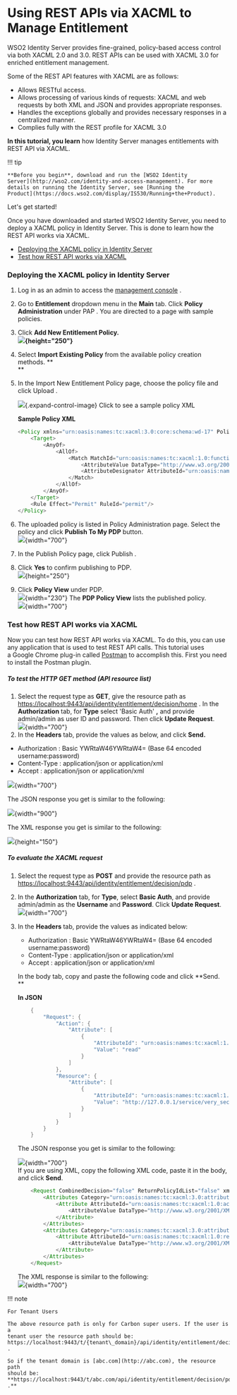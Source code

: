 # Using REST APIs via XACML to Manage Entitlement

WSO2 Identity Server provides fine-grained, policy-based access control
via both XACML 2.0 and 3.0. REST APIs can be used with XACML 3.0 for
enriched entitlement management.

Some of the REST API features with XACML are as follows:

-   Allows RESTful access.
-   Allows processing of various kinds of requests: XACML and web
    requests by both XML and JSON and provides appropriate responses.
-   Handles the exceptions globally and provides necessary responses in
    a centralized manner.
-   Complies fully with the REST profile for XACML 3.0  
      

**In this tutorial, you learn** how Identity Server manages entitlements
with REST API via XACML.

!!! tip
    
    **Before you begin**, download and run the [WSO2 Identity
    Server](http://wso2.com/identity-and-access-management). For more
    details on running the Identity Server, see [Running the
    Product](https://docs.wso2.com/display/IS530/Running+the+Product).
    

Let's get started!

Once you have downloaded and started WSO2 Identity Server, you need to
deploy a XACML policy in Identity Server. This is done to learn how the
REST API works via XACML.

-   [Deploying the XACML policy in Identity
    Server](#UsingRESTAPIsviaXACMLtoManageEntitlement-DeployingtheXACMLpolicyinIdentityServer)
-   [Test how REST API works via
    XACML](#UsingRESTAPIsviaXACMLtoManageEntitlement-TesthowRESTAPIworksviaXACML)

### Deploying the XACML policy in Identity Server

1.  Log in as an admin to access the [management
    console](https://docs.wso2.com/display/IS530/Getting+Started+with+the+Management+Console)
    .
2.  Go to **Entitlement** dropdown menu in the **Main** tab. Click
    **Policy Administration** under PAP . You are directed to a page
    with sample policies.
3.  Click **Add New Entitlement Policy.  
    ****![](attachments/103331477/103331494.png){height="250"}******
4.  Select **Import Existing Policy** from the available policy creation
    methods. **  
    **
5.  In the Import New Entitlement Policy page, choose the policy file
    and click Upload .

    ![](images/icons/grey_arrow_down.png){.expand-control-image} Click
    to see a sample policy XML

    **Sample Policy XML**

    ``` java
    <Policy xmlns="urn:oasis:names:tc:xacml:3.0:core:schema:wd-17" PolicyId="samplePolicy" RuleCombiningAlgId="urn:oasis:names:tc:xacml:3.0:rule-combining-algorithm:deny-overrides" Version="1.0">
        <Target>
            <AnyOf>
                <AllOf>
                    <Match MatchId="urn:oasis:names:tc:xacml:1.0:function:string-equal">
                        <AttributeValue DataType="http://www.w3.org/2001/XMLSchema#string">read</AttributeValue>
                        <AttributeDesignator AttributeId="urn:oasis:names:tc:xacml:1.0:action:action-id" Category="urn:oasis:names:tc:xacml:3.0:attribute-category:action" DataType="http://www.w3.org/2001/XMLSchema#string" MustBePresent="true"/>
                    </Match>
                </AllOf>
            </AnyOf>
        </Target>
        <Rule Effect="Permit" RuleId="permit"/>
    </Policy>
    ```

6.  The uploaded policy is listed in Policy Administration page. Select
    the policy and click **Publish To My PDP** button.  
    ![](attachments/103331477/103331485.png){width="700"}
7.  In the Publish Policy page, click Publish .
8.  Click **Yes** to confirm publishing to PDP.  
    ![](attachments/103331477/103331487.png){height="250"}
9.  Click **Policy View** under PDP.  
    ![](attachments/103331477/103331488.png){width="230"} The **PDP
    Policy View** lists the published policy.  
    ![](attachments/103331477/103331489.png){width="700"}

### Test how REST API works via XACML

Now you can test how REST API works via XACML. To do this, you can use
any application that is used to test REST API calls. This tutorial uses
a Google Chrome plug-in called
[Postman](https://chrome.google.com/webstore/detail/postman/fhbjgbiflinjbdggehcddcbncdddomop?hl=en)
to accomplish this. First you need to install the Postman plugin.

##### To test the HTTP **GET method (API resource list)**

1.  Select the request type as **GET**, give the resource path as
    <https://localhost:9443/api/identity/entitlement/decision/home> . In
    the **Authorization** tab, for **Type** select 'Basic Auth' **,**
    and provide admin/admin as user ID and password. Then click **Update
    Request**.  
    ![](attachments/103331477/103331490.png){width="700"}
2.  In the **Headers** tab, provide the values as below, and click
    **Send.**

-   Authorization : Basic YWRtaW46YWRtaW4= (Base 64 encoded
    username:password)
-   Content-Type : application/json or application/xml
-   Accept : application/json or application/xml

![](attachments/103331477/103331491.png){width="700"}

The JSON response you get is similar to the following:

![](attachments/103331477/103331478.png){width="900"}

The XML response you get is similar to the following:

![](attachments/103331477/103331479.png){height="150"}

##### To evaluate the XACML request

1.  Select the request type as **POST** and provide the resource path as
    <https://localhost:9443/api/identity/entitlement/decision/pdp> .
2.  In the **Authorization** tab, for **Type**, select **Basic Auth**,
    and provide admin/admin as the **Username** and **Password**. Click
    **Update Request**.  
    ![](attachments/103331477/103331480.png){width="700"}
3.  In the **Headers** tab, provide the values as indicated below:

    -   Authorization : Basic YWRtaW46YWRtaW4= (Base 64 encoded
        username:password)
    -   Content-Type : application/json or application/xml
    -   Accept : application/json or application/xml

      
    In the body tab, copy and paste the following code and click
    **Send.  
    **

    **In JSON**

    ``` java
        {
            "Request": {
                "Action": {
                    "Attribute": [
                        {
                            "AttributeId": "urn:oasis:names:tc:xacml:1.0:action:action-id",
                            "Value": "read"
                        }
                    ]
                },
                "Resource": {
                    "Attribute": [
                        {
                            "AttributeId": "urn:oasis:names:tc:xacml:1.0:resource:resource-id",
                            "Value": "http://127.0.0.1/service/very_secure/"
                        }
                    ]
                }
            }
        }
    ```

    The JSON response you get is similar to the following:

    ![](attachments/103331477/103331482.png){width="700"}  
    If you are using XML, copy the following XML code, paste it in the
    body, and click **Send**.

    ``` java
        <Request CombinedDecision="false" ReturnPolicyIdList="false" xmlns="urn:oasis:names:tc:xacml:3.0:core:schema:wd-17">
            <Attributes Category="urn:oasis:names:tc:xacml:3.0:attribute-category:action">
                <Attribute AttributeId="urn:oasis:names:tc:xacml:1.0:action:action-id" IncludeInResult="false">
                    <AttributeValue DataType="http://www.w3.org/2001/XMLSchema#string">read</AttributeValue>
                </Attribute>
            </Attributes>
            <Attributes Category="urn:oasis:names:tc:xacml:3.0:attribute-category:resource">
                <Attribute AttributeId="urn:oasis:names:tc:xacml:1.0:resource:resource-id" IncludeInResult="false">
                    <AttributeValue DataType="http://www.w3.org/2001/XMLSchema#string">http://127.0.0.1/service/very_secure/ </AttributeValue>
                </Attribute>
            </Attributes>
        </Request>
    ```

    The XML response is similar to the following:  
    ![](attachments/103331477/103331483.png){width="700"}

!!! note
    
    For Tenant Users
    
    The above resource path is only for Carbon super users. If the user is a
    tenant user the resource path should be:
    https://localhost:9443/t/{tenant\_domain}/api/identity/entitlement/decision/pdp
    .
    
    So if the tenant domain is [abc.com](http://abc.com), the resource path
    should be:
    **https://localhost:9443/t/abc.com/api/identity/entitlement/decision/pdp
    .**
    
